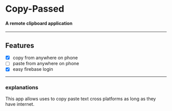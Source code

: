 # Copy-Passed
#### A remote clipboard application

---

## Features
- [x] copy from anywhere on phone
- [ ] paste from anywhere on phone
- [x] easy firebase login

---

### explanations
This app allows uses to copy paste text cross
platforms as long as they have internet.